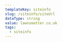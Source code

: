 ```yaml
---
templateKey: siteinfo
slug: /siteinfo/siteUrl
dataType: string
value: lawnsmatter.co.uk
tags:
  - siteinfo
---
```

